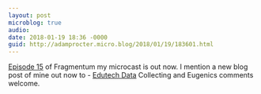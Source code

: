 ```yaml
---
layout: post
microblog: true
audio: 
date: 2018-01-19 18:36 -0000
guid: http://adamprocter.micro.blog/2018/01/19/183601.html
---
```

[Episode 15](http://fragmentum.adamprocter.co.uk/episode-15-terms-and-semesters/) of Fragmentum my microcast is out now. I mention a new blog post of mine out now to - [Edutech Data](http://researchnot.es/14_EdutechData) Collecting and Eugenics comments welcome. 
